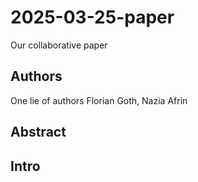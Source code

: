 # 2025-03-25-paper
Our collaborative paper

## Authors
One lie of authors
Florian Goth, Nazia Afrin 


## Abstract

## Intro

